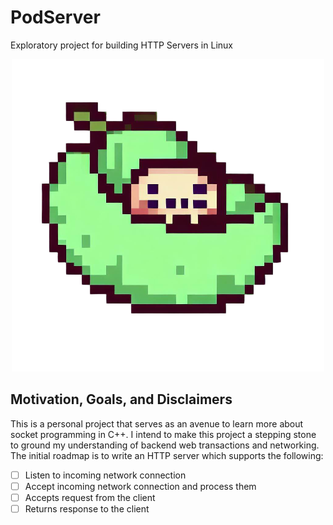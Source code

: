 # PodServer
Exploratory project for building HTTP Servers in Linux

<p align="center">
  <img src="img/PodServerLogo.png" alt="Image">
</p>

## Motivation, Goals, and Disclaimers

This is a personal project that serves as an avenue to learn more about socket programming in C++.
I intend to make this project a stepping stone to ground my understanding of backend web transactions and 
networking. The initial roadmap is to write an HTTP server which supports the following: 

- [ ] Listen to incoming network connection
- [ ] Accept incoming network connection and process them
- [ ] Accepts request from the client
- [ ] Returns response to the client
